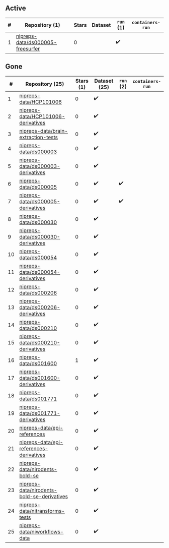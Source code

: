 ## Active
| # | Repository (1) | Stars | Dataset | `run` (1) | `containers-run` |
| --- | --- | --- | --- | --- | --- |
| 1 | [nipreps-data/ds000005-freesurfer](https://github.com/nipreps-data/ds000005-freesurfer) | 0 |  | :heavy_check_mark: |  |

## Gone
| # | Repository (25) | Stars (1) | Dataset (25) | `run` (2) | `containers-run` |
| --- | --- | --- | --- | --- | --- |
| 1 | [nipreps-data/HCP101006](https://github.com/nipreps-data/HCP101006) | 0 | :heavy_check_mark: |  |  |
| 2 | [nipreps-data/HCP101006-derivatives](https://github.com/nipreps-data/HCP101006-derivatives) | 0 | :heavy_check_mark: |  |  |
| 3 | [nipreps-data/brain-extraction-tests](https://github.com/nipreps-data/brain-extraction-tests) | 0 | :heavy_check_mark: |  |  |
| 4 | [nipreps-data/ds000003](https://github.com/nipreps-data/ds000003) | 0 | :heavy_check_mark: |  |  |
| 5 | [nipreps-data/ds000003-derivatives](https://github.com/nipreps-data/ds000003-derivatives) | 0 | :heavy_check_mark: |  |  |
| 6 | [nipreps-data/ds000005](https://github.com/nipreps-data/ds000005) | 0 | :heavy_check_mark: | :heavy_check_mark: |  |
| 7 | [nipreps-data/ds000005-derivatives](https://github.com/nipreps-data/ds000005-derivatives) | 0 | :heavy_check_mark: | :heavy_check_mark: |  |
| 8 | [nipreps-data/ds000030](https://github.com/nipreps-data/ds000030) | 0 | :heavy_check_mark: |  |  |
| 9 | [nipreps-data/ds000030-derivatives](https://github.com/nipreps-data/ds000030-derivatives) | 0 | :heavy_check_mark: |  |  |
| 10 | [nipreps-data/ds000054](https://github.com/nipreps-data/ds000054) | 0 | :heavy_check_mark: |  |  |
| 11 | [nipreps-data/ds000054-derivatives](https://github.com/nipreps-data/ds000054-derivatives) | 0 | :heavy_check_mark: |  |  |
| 12 | [nipreps-data/ds000206](https://github.com/nipreps-data/ds000206) | 0 | :heavy_check_mark: |  |  |
| 13 | [nipreps-data/ds000206-derivatives](https://github.com/nipreps-data/ds000206-derivatives) | 0 | :heavy_check_mark: |  |  |
| 14 | [nipreps-data/ds000210](https://github.com/nipreps-data/ds000210) | 0 | :heavy_check_mark: |  |  |
| 15 | [nipreps-data/ds000210-derivatives](https://github.com/nipreps-data/ds000210-derivatives) | 0 | :heavy_check_mark: |  |  |
| 16 | [nipreps-data/ds001600](https://github.com/nipreps-data/ds001600) | 1 | :heavy_check_mark: |  |  |
| 17 | [nipreps-data/ds001600-derivatives](https://github.com/nipreps-data/ds001600-derivatives) | 0 | :heavy_check_mark: |  |  |
| 18 | [nipreps-data/ds001771](https://github.com/nipreps-data/ds001771) | 0 | :heavy_check_mark: |  |  |
| 19 | [nipreps-data/ds001771-derivatives](https://github.com/nipreps-data/ds001771-derivatives) | 0 | :heavy_check_mark: |  |  |
| 20 | [nipreps-data/epi-references](https://github.com/nipreps-data/epi-references) | 0 | :heavy_check_mark: |  |  |
| 21 | [nipreps-data/epi-references-derivatives](https://github.com/nipreps-data/epi-references-derivatives) | 0 | :heavy_check_mark: |  |  |
| 22 | [nipreps-data/nirodents-bold-se](https://github.com/nipreps-data/nirodents-bold-se) | 0 | :heavy_check_mark: |  |  |
| 23 | [nipreps-data/nirodents-bold-se-derivatives](https://github.com/nipreps-data/nirodents-bold-se-derivatives) | 0 | :heavy_check_mark: |  |  |
| 24 | [nipreps-data/nitransforms-tests](https://github.com/nipreps-data/nitransforms-tests) | 0 | :heavy_check_mark: |  |  |
| 25 | [nipreps-data/niworkflows-data](https://github.com/nipreps-data/niworkflows-data) | 0 | :heavy_check_mark: |  |  |
